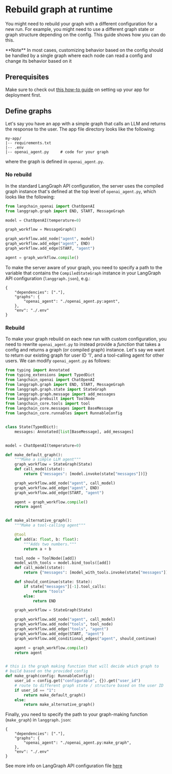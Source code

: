 # Rebuild graph at runtime

You might need to rebuild your graph with a different configuration for a new run. For example, you might need to use a different graph state or graph structure depending on the config. This guide shows how you can do this.

<Note>
  **Note**
  In most cases, customizing behavior based on the config should be handled by a single graph where each node can read a config and change its behavior based on it
</Note>

## Prerequisites

Make sure to check out [this how-to guide](/langgraph-platform/setup-app-requirements-txt) on setting up your app for deployment first.

## Define graphs

Let's say you have an app with a simple graph that calls an LLM and returns the response to the user. The app file directory looks like the following:

```
my-app/
|-- requirements.txt
|-- .env
|-- openai_agent.py     # code for your graph
```

where the graph is defined in `openai_agent.py`.

### No rebuild

In the standard LangGraph API configuration, the server uses the compiled graph instance that's defined at the top level of `openai_agent.py`, which looks like the following:

```python
from langchain_openai import ChatOpenAI
from langgraph.graph import END, START, MessageGraph

model = ChatOpenAI(temperature=0)

graph_workflow = MessageGraph()

graph_workflow.add_node("agent", model)
graph_workflow.add_edge("agent", END)
graph_workflow.add_edge(START, "agent")

agent = graph_workflow.compile()
```

To make the server aware of your graph, you need to specify a path to the variable that contains the `CompiledStateGraph` instance in your LangGraph API configuration (`langgraph.json`), e.g.:

```
{
    "dependencies": ["."],
    "graphs": {
        "openai_agent": "./openai_agent.py:agent",
    },
    "env": "./.env"
}
```

### Rebuild

To make your graph rebuild on each new run with custom configuration, you need to rewrite `openai_agent.py` to instead provide a *function* that takes a config and returns a graph (or compiled graph) instance. Let's say we want to return our existing graph for user ID '1', and a tool-calling agent for other users. We can modify `openai_agent.py` as follows:

```python
from typing import Annotated
from typing_extensions import TypedDict
from langchain_openai import ChatOpenAI
from langgraph.graph import END, START, MessageGraph
from langgraph.graph.state import StateGraph
from langgraph.graph.message import add_messages
from langgraph.prebuilt import ToolNode
from langchain_core.tools import tool
from langchain_core.messages import BaseMessage
from langchain_core.runnables import RunnableConfig


class State(TypedDict):
    messages: Annotated[list[BaseMessage], add_messages]


model = ChatOpenAI(temperature=0)

def make_default_graph():
    """Make a simple LLM agent"""
    graph_workflow = StateGraph(State)
    def call_model(state):
        return {"messages": [model.invoke(state["messages"])]}

    graph_workflow.add_node("agent", call_model)
    graph_workflow.add_edge("agent", END)
    graph_workflow.add_edge(START, "agent")

    agent = graph_workflow.compile()
    return agent


def make_alternative_graph():
    """Make a tool-calling agent"""

    @tool
    def add(a: float, b: float):
        """Adds two numbers."""
        return a + b

    tool_node = ToolNode([add])
    model_with_tools = model.bind_tools([add])
    def call_model(state):
        return {"messages": [model_with_tools.invoke(state["messages"])]}

    def should_continue(state: State):
        if state["messages"][-1].tool_calls:
            return "tools"
        else:
            return END

    graph_workflow = StateGraph(State)

    graph_workflow.add_node("agent", call_model)
    graph_workflow.add_node("tools", tool_node)
    graph_workflow.add_edge("tools", "agent")
    graph_workflow.add_edge(START, "agent")
    graph_workflow.add_conditional_edges("agent", should_continue)

    agent = graph_workflow.compile()
    return agent


# this is the graph making function that will decide which graph to
# build based on the provided config
def make_graph(config: RunnableConfig):
    user_id = config.get("configurable", {}).get("user_id")
    # route to different graph state / structure based on the user ID
    if user_id == "1":
        return make_default_graph()
    else:
        return make_alternative_graph()
```

Finally, you need to specify the path to your graph-making function (`make_graph`) in `langgraph.json`:

```
{
    "dependencies": ["."],
    "graphs": {
        "openai_agent": "./openai_agent.py:make_graph",
    },
    "env": "./.env"
}
```

See more info on LangGraph API configuration file [here](/langgraph-platform/cli#configuration-file)